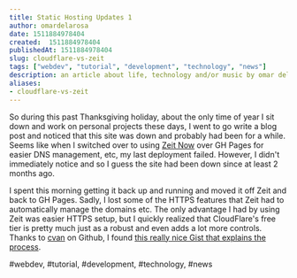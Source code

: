 ```yaml
---
title: Static Hosting Updates 1
author: omardelarosa
date: 1511884978404
created:  1511884978404
publishedAt: 1511884978404
slug: cloudflare-vs-zeit
tags: ["webdev", "tutorial", "development", "technology", "news"]
description: an article about life, technology and/or music by omar delarosa
aliases:
- cloudflare-vs-zeit
---
```


So during this past Thanksgiving holiday, about the only time of year I sit down and work on personal projects these days, I went to go write a blog post and noticed that this site was down and probably had been for a while. Seems like when I switched over to using [Zeit Now](zeit.co/now) over GH Pages for easier DNS management, etc, my last deployment failed. However, I didn't immediately notice and so I guess the site had been down since at least 2 months ago.

I spent this morning getting it back up and running and moved it off Zeit and back to GH Pages. Sadly, I lost some of the HTTPS features that Zeit had to automatically manage the domains etc. The only advantage I had by using Zeit was easier HTTPS setup, but I quickly realized that CloudFlare's free tier is pretty much just as a robust and even adds a lot more controls. Thanks to [cvan](https://gist.github.com/cvan) on Github, I found [this really nice Gist that explains the process](https://gist.github.com/cvan/8630f847f579f90e0c014dc5199c337b).

#webdev, #tutorial, #development, #technology, #news
